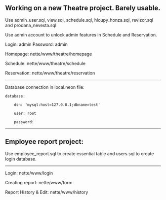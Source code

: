 Working on a new Theatre project. Barely usable.
-

Use admin_user.sql, view.sql, schedule.sql, hloupy_honza.sql, revizor.sql and prodana_nevesta.sql

Use admin account to unlock admin features in Schedule and Reservation.

Login: admin
Password: admin   


Homepage: nette/www/theatre/homepage

Schedule: nette/www/theatre/schedule

Reservation: nette/www/theatre/reservation

--------------------

Database connection in local.neon file:



	database:

		dsn: 'mysql:host=127.0.0.1;dbname=test'  
	
		user: root  
	
		password:  
	
  --------------------
  
  Employee report project:
  -
  
  Use employee_report.sql to create essential table and users.sql to create login database.
  
  --------------------
  
  Login: nette/www/login
  
  Creating report: nette/www/form
  
  Report History & Edit: nette/www/history
